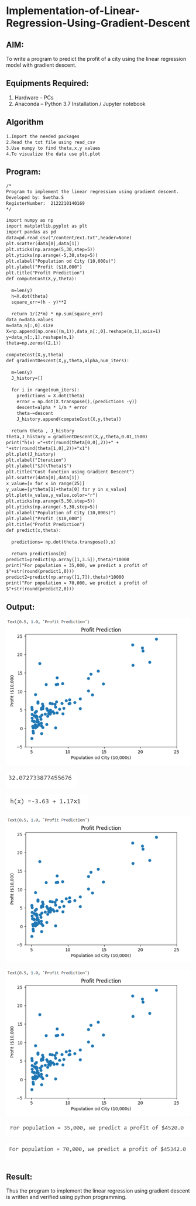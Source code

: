 # Implementation-of-Linear-Regression-Using-Gradient-Descent

## AIM:
To write a program to predict the profit of a city using the linear regression model with gradient descent.

## Equipments Required:
1. Hardware – PCs
2. Anaconda – Python 3.7 Installation / Jupyter notebook

## Algorithm
```
1.Import the needed packages
2.Read the txt file using read_csv
3.Use numpy to find theta,x,y values
4.To visualize the data use plt.plot
```

## Program:
```
/*
Program to implement the linear regression using gradient descent.
Developed by: Swetha.S
RegisterNumber:  2122210140169
*/
```
```
import numpy as np
import matplotlib.pyplot as plt
import pandas as pd
data=pd.read_csv("/content/ex1.txt",header=None)
plt.scatter(data[0],data[1])
plt.xticks(np.arange(5,30,step=5))
plt.yticks(np.arange(-5,30,step=5))
plt.xlabel("Population od City (10,000s)")
plt.ylabel("Profit ($10,000")
plt.title("Profit Prediction")
def computeCost(X,y,theta):
  
  m=len(y)
  h=X.dot(theta)
  square_err=(h - y)**2
  
  return 1/(2*m) * np.sum(square_err)
data_n=data.values
m=data_n[:,0].size
X=np.append(np.ones((m,1)),data_n[:,0].reshape(m,1),axis=1)
y=data_n[:,1].reshape(m,1)
theta=np.zeros((2,1))

computeCost(X,y,theta)
def gradientDescent(X,y,theta,alpha,num_iters):

  m=len(y)
  J_history=[]

  for i in range(num_iters):
    predictions = X.dot(theta) 
    error = np.dot(X.transpose(),(predictions -y))
    descent=alpha * 1/m * error
    theta-=descent
    J_history.append(computeCost(X,y,theta))

  return theta , J_history
theta,J_history = gradientDescent(X,y,theta,0.01,1500)
print("h(x) ="+str(round(theta[0,0],2))+" + "+str(round(theta[1,0],2))+"x1")
plt.plot(J_history)
plt.xlabel("Iteration")
plt.ylabel("$J(\Theta)$")
plt.title("Cost function using Gradient Descent")
plt.scatter(data[0],data[1])
x_value=[x for x in range(25)]
y_value=[y*theta[1]+theta[0] for y in x_value]
plt.plot(x_value,y_value,color="r")
plt.xticks(np.arange(5,30,step=5))
plt.yticks(np.arange(-5,30,step=5))
plt.xlabel("Population of City (10,000s)")
plt.ylabel("Profit ($10,000")
plt.title("Profit Prediction")
def predict(x,theta):

  predictions= np.dot(theta.transpose(),x)

  return predictions[0]
predict1=predict(np.array([1,3.5]),theta)*10000
print("For population = 35,000, we predict a profit of $"+str(round(predict1,0)))
predict2=predict(np.array([1,7]),theta)*10000
print("For population = 70,000, we predict a profit of $"+str(round(predict2,0)))
```

## Output:
![linear regression using gradient descent](1.png)

![linear regression using gradient descent](6.png)

![linear regression using gradient descent](7.png)

![linear regression using gradient descent](2.png)

![linear regression using gradient descent](3.png)

![linear regression using gradient descent](4.png)

![linear regression using gradient descent](5.png)






## Result:
Thus the program to implement the linear regression using gradient descent is written and verified using python programming.
